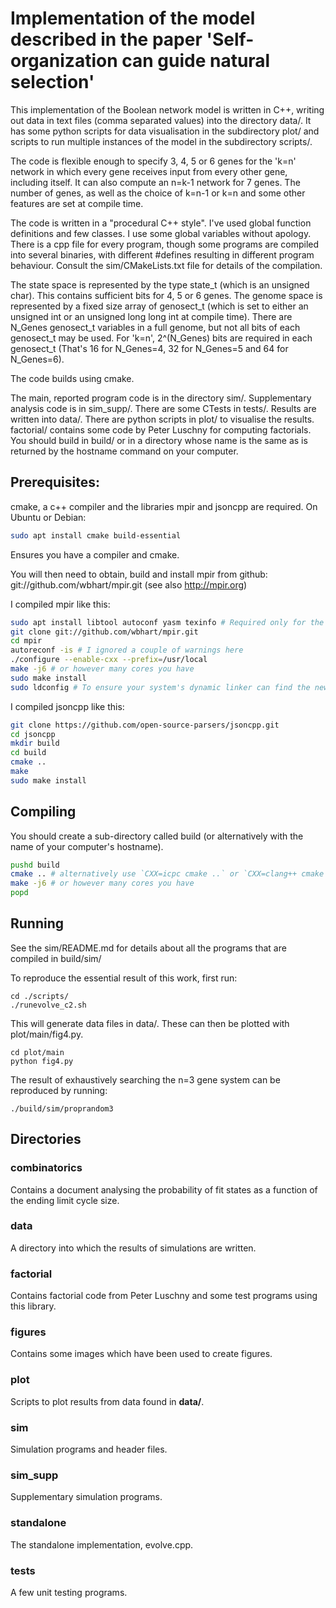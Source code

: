# Implementation of the model described in the paper 'Self-organization can guide natural selection'

This implementation of the Boolean network model is written in C++,
writing out data in text files (comma separated values) into the
directory data/. It has some python scripts for data visualisation in
the subdirectory plot/ and scripts to run multiple instances of the
model in the subdirectory scripts/.

The code is flexible enough to specify 3, 4, 5 or 6 genes for the 'k=n'
network in which every gene receives input from every other gene,
including itself. It can also compute an n=k-1 network for 7
genes. The number of genes, as well as the choice of k=n-1 or k=n and
some other features are set at compile time.

The code is written in a "procedural C++ style". I've used global
function definitions and few classes. I use some global variables
without apology. There is a cpp file for every program, though some
programs are compiled into several binaries, with different #defines
resulting in different program behaviour. Consult the
sim/CMakeLists.txt file for details of the compilation.

The state space is represented by the type state_t (which is an
unsigned char). This contains sufficient bits for 4, 5 or 6 genes. The
genome space is represented by a fixed size array of genosect_t (which
is set to either an unsigned int or an unsigned long long int at
compile time). There are N_Genes genosect_t variables in a full
genome, but not all bits of each genosect_t may be used. For 'k=n',
2^(N_Genes) bits are required in each genosect_t (That's 16 for
N_Genes=4, 32 for N_Genes=5 and 64 for N_Genes=6).

The code builds using cmake.

The main, reported program code is in the directory
sim/. Supplementary analysis code is in sim_supp/. There are some
CTests in tests/. Results are written into data/. There are python
scripts in plot/ to visualise the results. factorial/ contains some
code by Peter Luschny for computing factorials. You should build in
build/ or in a directory whose name is the same as is returned by the
hostname command on your computer.

## Prerequisites:

cmake, a c++ compiler and the libraries mpir and jsoncpp are required. On Ubuntu or Debian:

```bash
sudo apt install cmake build-essential
```
Ensures you have a compiler and cmake.

You will then need to obtain, build and install mpir from github:
git://github.com/wbhart/mpir.git (see also http://mpir.org)


I compiled mpir like this:
```bash
sudo apt install libtool autoconf yasm texinfo # Required only for the mpir build
git clone git://github.com/wbhart/mpir.git
cd mpir
autoreconf -is # I ignored a couple of warnings here
./configure --enable-cxx --prefix=/usr/local
make -j6 # or however many cores you have
sudo make install
sudo ldconfig # To ensure your system's dynamic linker can find the new libraries
```

I compiled jsoncpp like this:
```sh
git clone https://github.com/open-source-parsers/jsoncpp.git
cd jsoncpp
mkdir build
cd build
cmake ..
make
sudo make install
```

## Compiling

You should create a sub-directory called build (or alternatively with
the name of your computer's hostname).

```bash
pushd build
cmake .. # alternatively use `CXX=icpc cmake ..` or `CXX=clang++ cmake ..` to compile with an optimised compiler
make -j6 # or however many cores you have
popd
```

## Running

See the sim/README.md for details about all the programs that are
compiled in build/sim/

To reproduce the essential result of this work, first run:

```
cd ./scripts/
./runevolve_c2.sh
```

This will generate data files in data/. These can then be plotted with
plot/main/fig4.py.

```
cd plot/main
python fig4.py
```

The result of exhaustively searching the n=3 gene system can be
reproduced by running:

```
./build/sim/proprandom3
```

## Directories

### combinatorics

Contains a document analysing the probability of fit states as a
function of the ending limit cycle size.

### data

A directory into which the results of simulations are written.

### factorial

Contains factorial code from Peter Luschny and some test programs
using this library.

### figures

Contains some images which have been used to create figures.

### plot

Scripts to plot results from data found in **data/**.

### sim

Simulation programs and header files.

### sim_supp

Supplementary simulation programs.

### standalone

The standalone implementation, evolve.cpp.

### tests

A few unit testing programs.
